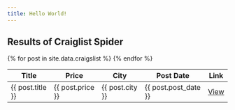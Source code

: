 ```yaml
---
title: Hello World!
---
```


<link rel="stylesheet" type="text/css" href="https://cdn.datatables.net/r/bs-3.3.5/jq-2.1.4,dt-1.10.8/datatables.min.css">
<script type="text/javascript" src="https://cdn.datatables.net/r/bs-3.3.5/jqc-1.11.3,dt-1.10.8/datatables.min.js"></script>


<h2>Results of Craiglist Spider</h2>


<table id="craiglistTable"  class="table table-striped table-bordered" width="100%">
    <thead>
        <tr>
            <th>Title</th>
            <th>Price</th>
            <th>City</th>
            <th>Post Date</th>
            <th>Link</th>
        </tr>
    </thead>
    <tbody>
    {% for post in site.data.craigslist %}    
        <tr>
            <td>{{ post.title }}</td>
            <td>{{ post.price }}</td>
            <td>{{ post.city }}</td>
            <td>{{ post.post_date }}</td>
            <td><a href="{{ post.url }}">View</a></td>
        </tr>
    {% endfor %}
    </tbody>
</table>


